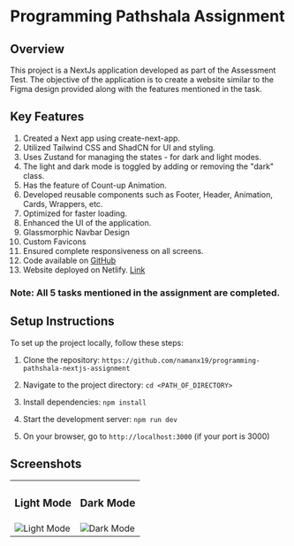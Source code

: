 # Programming Pathshala Assignment

## Overview
This project is a NextJs application developed as part of the Assessment Test. The objective of the application is to create a website similar to the Figma design provided along with the features mentioned in the task.

## Key Features
1. Created a Next app using create-next-app.
2. Utilized Tailwind CSS and ShadCN for UI and styling.
3. Uses Zustand for managing the states - for dark and light modes.
4. The light and dark mode is toggled by adding or removing the "dark" class.
5. Has the feature of Count-up Animation.
6. Developed reusable components such as Footer, Header, Animation, Cards, Wrappers, etc.
7. Optimized for faster loading.
8. Enhanced the UI of the application.
9. Glassmorphic Navbar Design
10. Custom Favicons
11. Ensured complete responsiveness on all screens.
12. Code available on [GitHub](https://github.com/namanx19/programming-pathshala-nextjs-assignment)
13. Website deployed on Netlify. [Link](https://programming-pathshala-assignment-nx19.netlify.app/)

### Note: All 5 tasks mentioned in the assignment are completed.

## Setup Instructions
To set up the project locally, follow these steps:

1. Clone the repository:
`https://github.com/namanx19/programming-pathshala-nextjs-assignment`

2. Navigate to the project directory: `cd <PATH_OF_DIRECTORY>`

3. Install dependencies: `npm install`

4. Start the development server: `npm run dev`
   
5. On your browser, go to `http://localhost:3000` (if your port is 3000)

## Screenshots
<table>
  <tr>
    <td> <h3>Light Mode</h3></td>
    <td> <h3>Dark Mode</h3></td>
  </tr>
  <tr>
    <td> <img src="https://github.com/user-attachments/assets/14618565-656f-494f-b6c4-06df176dd3b2" alt="Light Mode" width="auto" height="auto"> </td>
    <td> <img src="https://github.com/user-attachments/assets/77df3c06-61d7-46a4-aa1e-15d2c2ba7d66" alt="Dark Mode" width="auto" height="auto"> </td>
  </tr>
</table>





